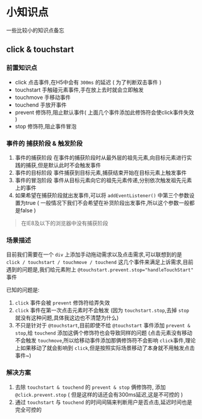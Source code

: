 # 小知识点
一些比较小的知识点备忘

## click & touchstart
### 前置知识点
+ click 点击事件,在H5中会有 `300ms` 的延迟 ( 为了判断双击事件 )
+ touchstart 手触碰元素事件,手在放上去时就会立即触发
+ touchmove 手移动事件
+ touchend 手放开事件
+ prevent 修饰符,阻止默认事件( 上面几个事件添加此修饰符会使click事件失效 )
+ stop 修饰符,阻止事件冒泡

### 事件的 捕获阶段 & 触发阶段
1. 事件的捕获阶段
在事件的捕获阶段时从最外层的祖先元素,向目标元素进行实践的捕获,但是默认此时不会触发事件
2. 事件的目标阶段
事件捕获到目标元素,捕获结束开始在目标元素上触发事件
3. 事件的冒泡阶段
事件从目标元素向它的祖先元素传递,分别依次触发祖先元素上的事件
4. 如果希望在捕获阶段就出发事件,可以将 `addEventListener()` 中第三个参数设置为true ( 一般情况下我们不会希望在补货阶段出发事件,所以这个参数一般都是false )

> 在IE8及以下的浏览器中没有捕获阶段

### 场景描述
目前我们需要在一个 `div` 上添加手动拖动需求以及点击需求,可以联想到的是 `click / touchstart / touchmove / touchend` 这几个事件来满足上诉需求,目前遇到的问题是,我们给元素附上 `@touchstart.prevent.stop="handleTouchStart"` 事件

已知的问题是:
1. `click` 事件会被 `prevent` 修饰符给弄失效
2. `click` 事件在第一次点击元素时不会触发 (因为 `touchstart.stop`,去掉 `stop` 就没有这种问题,具体我这边也不清楚为什么)
3. 不只是针对于 `@touchstart`,目前即使不给 `@touchstart` 事件添加 `prevent & stop`,给 `touchend` 添加这俩个修饰符也会导致同样的问题 (点击元素没有移动不会触发 `touchmove`,所以给移动事件添加那俩修饰符不会影响 `click`事件,理论上如果移动了就会影响到 `click`,但是按照实际场景移动了本身就不用触发点击事件~)

### 解决方案
1. 去除 `touchstart & touchend` 的 `prevent & stop` 俩修饰符, 添加 `@click.prevent.stop` ( 但是这样的话还会有300ms延迟,这是不可控的 )
2. 通过 `touchstart` 与 `touchend` 的时间间隔来判断用户是否点击,延迟时间也是完全可控的